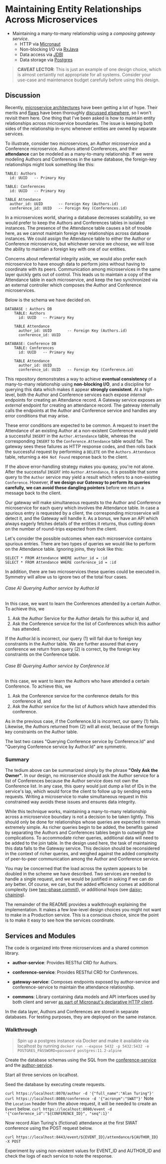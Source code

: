 # Maintaining Entity Relationships Across Microservices

* Maintaining a many-to-many relationship using a *composing gateway service*.
  * HTTP via [Micronaut](https://micronaut.io)
  * Non-blocking I/O via [RxJava](https://github.com/ReactiveX/RxJava)
  * Data access via [JDBI](https://jdbi.org)
  * Data storage via [Postgres](https://postgresql.org)

> **CAVEAT LECTOR**: This is just an example of one design choice, which is almost certaintly not appropriate for all systems.
Consider your use-case and maintenance budget carefully before using this design.

## Discussion

Recently, [microservice architectures](https://microservices.io/) have been getting a lot of hype. Their merits and
[flaws](https://www.dwmkerr.com/the-death-of-microservice-madness-in-2018/) have been thoroughly [discussed elsewhere](https://martinfowler.com/articles/microservice-trade-offs.html), so I
won't revisit them here. One thing that I've been asked is how to maintain entity relationships across microservice
boundaries. The issue is keeping both sides of the relationship in-sync whenever entities are owned by separate
services.

To illustrate, consider two microservices, an Author microservice and a Conference microservice. Authors attend 
Conferences, and their **attendance** can be modeled as a many-to-many relationship. If we were modeling Authors and
Conferences in the same database, the foreign-key relationships might look something like this:

```
TABLE: Authors
  id: UUID   -- Primary Key
  
TABLE: Conferences
  id: UUID   -- Primary Key

TABLE Attendance
  author_id: UUID       -- Foreign Key (Authors.id)
  conference_id: UUID   -- Foreign Key (Conferences.id)    
```

In a microservices world, sharing a database decreases scalability, so we would prefer to keep the Authors and
Conferences tables in isolated instances. The presence of the Attendance table causes a bit of trouble here, as we
cannot maintain foreign key relationships across database instances. We could assign the Attendance table to either the
Author or Conference microservice, but whichever service we choose, we will lose the ability to maintain a foreign key
with one of our entities.

Concerns about referential integrity aside, we would also prefer each microservice to have enough data to perform joins
without having to coordinate with its peers. Communication among microservices in the same layer quickly gets out of
control. This leads us to maintain a copy of the Attendance table in each microservice, and keep the two synchronized
via an external controller which composes the Author and Conference microservices.

Below is the schema we have decided on.

```
DATABASE : Authors DB
    TABLE: Authors
      id: UUID   -- Primary Key
    
    TABLE Attendance
      author_id: UUID       -- Foreign Key (Authors.id)
      conference_id: UUID
      
DATABASE: Conference DB          
    TABLE: Conferences
      id: UUID   -- Primary Key

    TABLE Attendance
      author_id: UUID       
      conference_id: UUID   -- Foreign Key (Conference.id)
```

This repository demonstrates a way to achieve **eventual consistency** of a many-to-many relationship using
**non-blocking I/O**, and a discipline for querying this data which makes it appear **strongly consistent**. At a 
high-level, both the Author and Conference services each expose *internal* endpoints for creating an Attendance record. 
A Gateway service exposes an *external* endpoint for creating an attendance record. The gateway internally calls the endpoints
at the Author and Conference service and handles any error conditions that may arise.

These error conditions are expected to be common. A request to insert the Attendance of an existing Author at a
non-existent Conference would yield a successful `INSERT` in the `Author.Attendance` table, whereas the corresponding
`INSERT` to the `Conference.Attendance` table would fail. The gateway sees these failures as HTTP response codes, and
then rolls back the successful request by performing a `DELETE` on the `Authors.Attendance` table, returning a
 `404 Not Found` response back to the client.

If the above error-handling strategy makes you queasy, you're not alone. After the successful `INSERT` into
`Author.Attendance`, it is possible that some query to the `Author` service may yield a result which refers to a
non-existing `Conference`. However, **if we design our Gateway to perform its queries carefully, we can avoid these
dangling pointers** before we return a message back to the client.

Our gateway will make simultaneous requests to the Author and Conference microservice for each query
which involves the Attendance table. In case a spurious entry is requested by a client, the corresponding microservice
will detect it, and the Gateway will handle it. As a bonus, we have an API which always eagerly fetches details
of the entities it returns, thus cutting down on the number of round-trips expected from the client.

Let's consider the possible outcomes when each microservice contains spurious entries. There are two types of queries
we would like to perform on the Attendance table. Ignoring joins, they look like this: 

```
SELECT * FROM Attendance WHERE author_id = :id
SELECT * FROM Attendance WHERE conference_id = :id
```

In addition, there are two microservices these queries could be executed in.  Symmetry will allow us to ignore two of
the total four cases.

###### Case A) Querying Author service by Author.Id
In this case, we want to learn the Conferences attended by a certain Author. To achieve this, we

1. Ask the Author Service for the Author details for this author id, and
1. Ask the Conference service for the list of Conferences which this author has attended.

If the Author.Id is incorrect, our query (1) will fail due to foreign key constraints in the Author table. We are
further assured that every conference we return from query (2) is correct, by the foreign key constraints on the
Conference table.

###### Case B) Querying Author service by Conference.Id 
In this case, we want to learn the Authors who have attended a certain Conference. To achieve this, we

1. Ask the Conference service for the conference details for this conference id, and
1. Ask the Author service for the list of Authors which have attended this conference.

As in the previous case, if the Conference.Id is incorrect, our query (1) fails. Likewise, the Authors returned from (2)
will all exist, because of the foreign key constraints on the Author table.

The last two cases "Querying Conference service by Conference.Id" and "Querying Conference service by Author.Id" are
symmetric.

### Summary

The tedium above can be summarized simply by the phrase **"Only Ask the Owner"**. In our design, no microservice should ask
the Author service for a list of Conferences because the Author service does not own the Conference list. In any case,
this query would just dump a list of IDs in the service's lap, which would force the client to follow up by sending extra requests.
Writing a microservice to make simultaneous request in this constrained way avoids these issues and ensures data
integrity.

While this technique works, maintaining a many-to-many relationship across a microservice boundary is not a decision to be
taken lightly. This should only be done for relationships whose queries are expected to remain extremely simple. As richer
queries begin to be added, the benefits gained by separating the Authors and Conferences tables begin to outweigh the 
complications. To accommodate richer queries, additional data will need to be added to the join table. In the design used
here, the task of maintaining this data falls to the Gateway service. This decision should be reconsidered in the context of
richer queries, and weighed against the added complexity of peer-to-peer communication among the Author and Conference service.

You may be concerned that the load across the system appears to be doubled in the scheme we have described. Two services
are needed to handle a single request, and we would be justified in asking if we can do any better. Of course, we can,
but the added efficiency comes at additional complexity (see
[two-phase commit](https://en.wikipedia.org/wiki/Two-phase_commit_protocol)), or additional hops (see 
[daisy-chaining](https://microservices.io/patterns/data/saga.html)).

The remainder of the README provides a walkthrough explaining the implementation. It makes a few low-level design 
choices you might not want to make in a Production service. This is a conscious choice, since the point is to make it 
easy to see how the services coordinate.

## Services and Modules

The code is organized into three microservices and a shared common library.

 * **author-service**: Provides RESTful CRD for Authors.
 * **conference-service**: Provides RESTful CRD for Conferences.
 * **gateway-service**: Composes endpoints exposed by author-service and conference-service to maintain the attendance
   relationship.

 * **commons**: Library containing data models and API interfaces used by both client and server [as part of Micronaut's declarative HTTP client](https://docs.micronaut.io/latest/guide/index.html#clientAnnotation).

In the data layer, Authors and Conferences are stored in separate databases. For testing purposes, they are deployed on
the same instance.

### Walkthrough

> Spin up a postgres instance via Docker and make it available via localhost by running `docker run --expose 5432 -p 5432:5432 -e POSTGRES_PASSWORD=password postgres:11.2-alpine` 

Create the database schemas using the SQL from the [conference-service]() and the [author-service]().

Start all three services on localhost.

Seed the database by executing create requests.

```curl https://localhost:8070/author -d '{"full_name":"Alan Turing"}'```
```curl https://localhost:8080/conference -d '{"acronym":"SWAT"}'```
 Note the `Location` header from the above request, it will be needed to create an `Event` below.
 ```curl https://localhost:8080/event -d '{"conference_id":"${CONFERENCE_ID}", "seq":1}'```
 
 Now record Alan Turing's (fictional) attendance at the first SWAT conference using the POST request below.
 
 ```curl https://localhost:8443/event/${EVENT_ID}/attendance/${AUTHOR_ID} -X POST```
 
 Experiment by using non-existent values for EVENT_ID and AUTHOR_ID and check the logs of each service to note the response.
